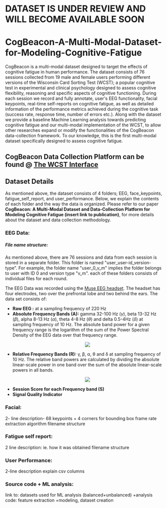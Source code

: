 # DATASET IS UNDER REVIEW AND WILL BECOME AVAILABLE SOON

# CogBeacon-A-Multi-Modal-Dataset-for-Modeling-Cognitive-Fatigue
CogBeacon is a multi-modal dataset designed to target the effects of cognitive fatigue in human performance. The dataset consists of 76 sessions collected from 19 male and female users performing different versions of the Wisconsin Card Sorting Test (WCST); a popular cognitive test in experimental and clinical psychology designed to assess cognitive flexibility, reasoning and specific aspects of cognitive functioning. During each session we record and fully annotate, user's EEG functionality, facial keypoints, real-time self-reports on cognitive fatigue, as well as detailed information of the performance metrics achieved during the cognitive task (success rate, response time, number of errors etc.). Along with the dataset we provide a baseline Machine Learning analysis towards predicting cognitive fatigue and our multi-modal implementation of the WCST, to allow other researches expand or modify the functionalities of the CogBeacon data-collection framework. To our knowledge, this is the first multi-modal dataset specifically designed to assess cognitive fatigue.



## CogBeacon Data Collection Platform can be found @ [The WCST Interface](https://github.com/MikeMpapa/CogBeacon-WCST_interface/)

## Dataset Details
As mentioned above, the dataset consists of 4 folders; EEG, face_keypoints, fatigue_self_report, and user_performance. Below, we explain the contents of each folder and the way the data is organized.
Please refer to our paper **CogBeacon: A Multi-Modal Dataset and Data-Collection Platform for Modeling Cognitive Fatigue (insert link to publication)**, for more details about the dataset and data collection methodology.
### EEG Data:
##### File name structure:
As mentioned above, there are 76 sessions and data from each session is stored in a separate folder. This folder is named "user_user-id_version-type". For example, the folder name "user_0_v_m" implies the folder belongs to user with ID 0 and version type "v_m". each of these folders consists of individual files for each round.

The EEG Data was recorded using the [Muse EEG headset](https://choosemuse.com/). The headset has four electrodes, two over the prefrontal lobe and two behind the ears. The data set consists of:
* **Raw EEG :** at a sampling frequency of 220 Hz
* **Absolute Frequency Bands (A):** gamma 32-100 Hz (*&gamma;*), beta 13-32 Hz (*&beta;*), alpha 8-13 Hz (*&alpha;*), theta 4-8 Hz (*&theta;*) and delta 0.5-4Hz (*&delta;*) at sampling frequency of 10 Hz. The absolute band power for a given frequency range is the logarithm of the sum of the Power Spectral Density of the EEG data over that frequency range.
  <p align="center"><img src="https://github.com/MikeMpapa/CogBeacon-   MultiModal_Dataset_for_Cognitive_Fatigue/blob/master/Absolute%20Frequency%20Band.png"></p>
* **Relative Frequency Bands (R):** &gamma;, &beta;, &alpha;, &theta; and &delta; at sampling frequency of 10 Hz. The relative band powers are calculated by dividing the absolute linear-scale power in one band over the sum of the absolute linear-scale powers in all bands. 
  <p align="center"><img src="https://github.com/MikeMpapa/CogBeacon-MultiModal_Dataset_for_Cognitive_Fatigue/blob/master/Relative%20Frequency%20Band.png"></p>
* **Session Score for each Frequency band (S)**
* **Signal Quality Indicator**

### Facial:
2- line description- 68 keypoints + 4 corners for bounding box
frame rate
extraction algorithm 
filename structure

### Fatigue self report:
2 line description: ie. how it was obtained
filename structure

### User Performance:
2-line description
explain csv columns

### Source code + ML analysis:
link to: datasets used for ML analysis (balanced+unbalanced)
+analysis code: feature extraction +modeling, dataset creation
